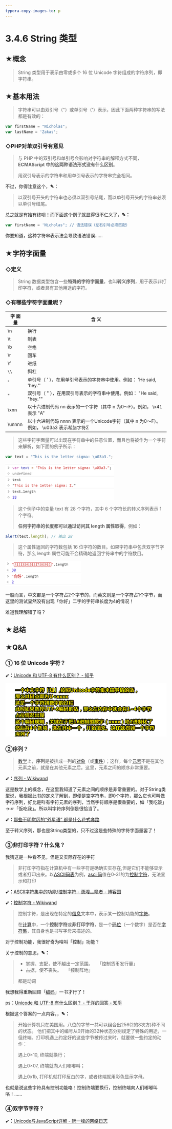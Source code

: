 ```yaml
---
typora-copy-images-to: p
---
```


# 3.4.6  String 类型

## ★概念

> String 类型用于表示由零或多个 16 位 Unicode 字符组成的字符序列，即字符串。

## ★基本用法

> 字符串可以由双引号（"）或单引号（'）表示，因此下面两种字符串的写法都是有效的：

```js
var firstName = "Nicholas";
var lastName = 'Zakas';
```

### ◇PHP对单双引号有意见

> 与 PHP 中的双引号和单引号会影响对字符串的解释方式不同，**ECMAScript 中的这两种语法形式没有什么区别**。
>
> 用双引号表示的字符串和用单引号表示的字符串完全相同。

不过，你得注意这个，**✎：**

> 以双引号开头的字符串也必须以双引号结尾，而以单引号开头的字符串必须以单引号结尾。

总之就是有始有终呗！而下面这个例子就显得很不仁义了，**✎：**

```js
var firstName = 'Nicholas"; // 语法错误（左右引号必须匹配）
```

你要知道，这种字符串表示法会导致语法错误……

## ★字符字面量

### ◇定义

> String 数据类型包含一些**特殊的字符字面量**，也叫**转义序列**，用于表示非打印字符，或者具有其他用途的字符。

### ◇有哪些字符字面量呢？

| 字 面 量 | 含 义                                                        |
| -------- | ------------------------------------------------------------ |
| \n       | 换行                                                         |
| \t       | 制表                                                         |
| \b       | 空格                                                         |
| \r       | 回车                                                         |
| \f       | 进纸                                                         |
| `\\`     | 斜杠                                                         |
| \'       | 单引号（ ' ），在用单引号表示的字符串中使用。例如： 'He said, \'hey.\'' |
| \"       | 双引号（ " ），在用双引号表示的字符串中使用。例如： "He said, \"hey.\"" |
| \xnn     | 以十六进制代码 nn 表示的一个字符（其中 n 为0～F）。例如， \x41 表示 "A" |
| \unnnn   | 以十六进制代码 nnnn 表示的一个Unicode字符（其中 n 为0～F）。例如， \u03a3 表示希腊字符Σ |

> 这些字符字面量可以出现在字符串中的任意位置，而且也将被作为一个字符来解析，如下面的例子所示：

```js
var text = "This is the letter sigma: \u03a3.";
```

![1539881972694](p/1539881972694.png)

> 这个例子中的变量 text 有 28 个字符，其中 6 个字符长的转义序列表示 1 个字符。
>
> **任何字符串的长度都可以通过访问其 length 属性取得**，例如：

```js
alert(text.length); // 输出 28
```

> 这个属性返回的字符数包括 16 位字符的数目。如果字符串中包含双字节字符，那么 length 属性可能不会精确地返回字符串中的字符数目。

![1539882381106](p/1539882381106.png)

一般而言，中文都是一个字符占2个字节的，而英文则是一个字符占1个字节，而这里的测试显然没有出现「你好」二字的字符串长度为4的情况！

难道我理解错了吗？



## ★总结

## ★Q&A

### ① 16 位 Unicode 字符？

**➹：**[Unicode 和 UTF-8 有什么区别？ - 知乎](https://www.zhihu.com/question/23374078)

![1539923044598](p/1539923044598.png)



### ②序列？

> [数学](https://www.wikiwand.com/zh-hans/%E6%95%B0%E5%AD%A6)上，**序列**是被排成一列的[对象](https://www.wikiwand.com/zh-hans/%E5%AF%B9%E8%B1%A1_(%E8%8C%83%E7%95%B4%E8%AE%BA))（或[事件](https://www.wikiwand.com/zh-hans/%E4%BA%8B%E4%BB%B6)）；这样，每个[元素](https://www.wikiwand.com/zh-hans/%E5%85%83%E7%B4%A0)不是在其他元素之前，就是在其他元素之后。这里，元素之间的顺序非常重要。

**➹：**[序列 - Wikiwand](https://www.wikiwand.com/zh-hans/%E5%BA%8F%E5%88%97)

这是数学上的概念，在这里我知道了元素之间的顺序是非常重要的。对于String类型说，我根据此书的定义了解到，即便是空字符串，即0个字符，那么它也可叫做字符序列，好比是咩有字符元素的序列，当然字符顺序是很重要的，如「我吃饭」→☞「饭吃我」。所以叫字符序列倒是很恰当了。

**➹：**[那些不明觉厉的“外星语” 都是什么花式套路](http://scifi.news.cn/article/detail?id=2570)

至于转义序列，那也是String类型的，只不过这是些特殊的字符字面量罢了！

### ③非打印字符？什么鬼？

我猜这是一种看不见，但是又实际存在的字符

>  非打印字符指在计算机中有一些字符是确确实实存在,但是它们不能够显示或者打印出来。以[ASCII码表](https://www.baidu.com/s?wd=ASCII%E7%A0%81%E8%A1%A8&tn=SE_PcZhidaonwhc_ngpagmjz&rsv_dl=gh_pc_zhidao)为例，[ascii码](https://www.baidu.com/s?wd=ascii%E7%A0%81&tn=SE_PcZhidaonwhc_ngpagmjz&rsv_dl=gh_pc_zhidao)值在0-31的为[控制字符](https://www.baidu.com/s?wd=%E6%8E%A7%E5%88%B6%E5%AD%97%E7%AC%A6&tn=SE_PcZhidaonwhc_ngpagmjz&rsv_dl=gh_pc_zhidao)，无法显示和打印  

**➹：**[ASCII字符集中的功能/控制字符 - 潇湘灬隐者 - 博客园](https://www.cnblogs.com/xiaojianblogs/p/6250664.html)

**➹：**[控制字符 - Wikiwand](https://www.wikiwand.com/zh-hans/%E6%8E%A7%E5%88%B6%E5%AD%97%E7%AC%A6)

> 控制字符，是出现在特定的[信息](https://www.wikiwand.com/zh-hans/%E4%BF%A1%E6%81%AF)文本中，表示某一控制功能的[字符](https://www.wikiwand.com/zh-hans/%E5%AD%97%E7%AC%A6)。
>
> 在[计算](https://www.wikiwand.com/zh-hans/%E8%AE%A1%E7%AE%97)中，一个**控制字符**或**非打印字符**，是一个[码位](https://www.wikiwand.com/zh-hans/%E7%A0%81%E4%BD%8D)（一个数字）是否在[字符集](https://www.wikiwand.com/zh-hans/%E5%AD%97%E7%AC%A6%E9%9B%86)，其自身也是书写字母来描述的。

对于控制功能，我很好奇为啥叫「控制」功能？

关于控制的意思，**✎：**

> - 掌握、支配，使不越出一定范围。 「控制货币发行量」
> - 占据，使不丧失。 「控制阵地」
>
> 都是动词

我想我得重新回顾「[编码](https://book.douban.com/subject/4822685/)」一书才行了！

ps：[Unicode 和 UTF-8 有什么区别？ - 于洋的回答 - 知乎](https://www.zhihu.com/question/23374078/answer/69732605)

根据这个答案的一点内容，，**✎：**

> 开始计算机只在美国用。八位的字节一共可以组合出256(2的8次方)种不同的状态。 
> 他们把其中的编号从0开始的32种状态分别规定了特殊的用途，一但终端、打印机遇上约定好的这些字节被传过来时，就要做一些约定的动作：
>
> 遇上0×10, 终端就换行；
>
> 遇上0×07, 终端就向人们嘟嘟叫；
>
> 遇上0x1b, 打印机就打印反白的字，或者终端就用彩色显示字母。

也就是说这些字符具有控制功能咯！控制终端要换行，控制终端向人们嘟嘟叫咯！……

### ④双字节字符？

**➹：**[Unicode与JavaScript详解 - 阮一峰的网络日志](http://www.ruanyifeng.com/blog/2014/12/unicode.html)

